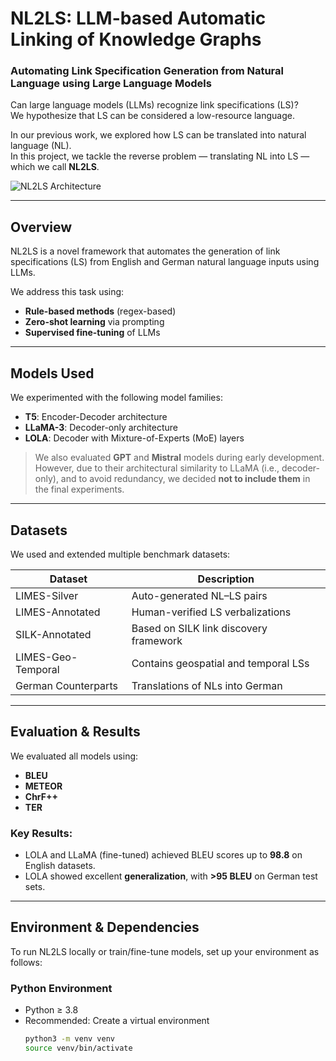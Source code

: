 # NL2LS: LLM-based Automatic Linking of Knowledge Graphs
### Automating Link Specification Generation from Natural Language using Large Language Models

Can large language models (LLMs) recognize link specifications (LS)?  
We hypothesize that LS can be considered a low-resource language.

In our previous work, we explored how LS can be translated into natural language (NL).  
In this project, we tackle the reverse problem — translating NL into LS — which we call **NL2LS**.

![NL2LS Architecture](https://app.diagrams.net/#G18d4ubV42lJgnNfT8wJCLt9qFPDqXCTfb#%7B%22pageId%22%3A%22QYKDqmzVO7LFD6cx5lpD%22%7D)

---

## Overview

NL2LS is a novel framework that automates the generation of link specifications (LS) from English and German natural language inputs using LLMs.

We address this task using:
- **Rule-based methods** (regex-based)
- **Zero-shot learning** via prompting
- **Supervised fine-tuning** of LLMs

---

## Models Used

We experimented with the following model families:
- **T5**: Encoder-Decoder architecture  
- **LLaMA-3**: Decoder-only architecture  
- **LOLA**: Decoder with Mixture-of-Experts (MoE) layers  

> We also evaluated **GPT** and **Mistral** models during early development.  
> However, due to their architectural similarity to LLaMA (i.e., decoder-only), and to avoid redundancy, we decided **not to include them** in the final experiments.

---

## Datasets

We used and extended multiple benchmark datasets:

| Dataset                  | Description                                      |
|--------------------------|--------------------------------------------------|
| LIMES-Silver             | Auto-generated NL–LS pairs                       |
| LIMES-Annotated          | Human-verified LS verbalizations                |
| SILK-Annotated           | Based on SILK link discovery framework          |
| LIMES-Geo-Temporal       | Contains geospatial and temporal LSs            |
| German Counterparts      | Translations of NLs into German                 |

---

## Evaluation & Results

We evaluated all models using:
- **BLEU**
- **METEOR**
- **ChrF++**
- **TER**

### Key Results:
- LOLA and LLaMA (fine-tuned) achieved BLEU scores up to **98.8** on English datasets.
- LOLA showed excellent **generalization**, with **>95 BLEU** on German test sets.

---

## Environment & Dependencies

To run NL2LS locally or train/fine-tune models, set up your environment as follows:

### Python Environment

- Python ≥ 3.8
- Recommended: Create a virtual environment
  ```bash
  python3 -m venv venv
  source venv/bin/activate
